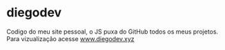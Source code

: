 # diegodev
Codigo do meu site pessoal, o JS puxa do GitHub todos os meus projetos. Para vizualização acesse www.diegodev.xyz
